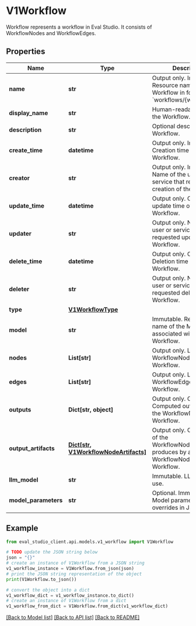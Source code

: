 # V1Workflow

Workflow represents a workflow in Eval Studio. It consists of WorkflowNodes and WorkflowEdges.

## Properties

Name | Type | Description | Notes
------------ | ------------- | ------------- | -------------
**name** | **str** | Output only. Immutable. Resource name of the Workflow in format of &#x60;workflows/{workflow_id}&#x60;. | [optional] [readonly] 
**display_name** | **str** | Human-readable name of the Workflow. | [optional] 
**description** | **str** | Optional description of the Workflow. | [optional] 
**create_time** | **datetime** | Output only. Immutable. Creation time of the Workflow. | [optional] [readonly] 
**creator** | **str** | Output only. Immutable. Name of the user or service that requested creation of the Workflow. | [optional] [readonly] 
**update_time** | **datetime** | Output only. Optional. Last update time of the Workflow. | [optional] [readonly] 
**updater** | **str** | Output only. Name of the user or service that requested update of the Workflow. | [optional] [readonly] 
**delete_time** | **datetime** | Output only. Optional. Deletion time of the Workflow. | [optional] [readonly] 
**deleter** | **str** | Output only. Name of the user or service that requested deletion of the Workflow. | [optional] [readonly] 
**type** | [**V1WorkflowType**](V1WorkflowType.md) |  | [optional] 
**model** | **str** | Immutable. Resource name of the Model associated with this Workflow. | [optional] 
**nodes** | **List[str]** | Output only. List of the WorkflowNodes in the Workflow. | [optional] [readonly] 
**edges** | **List[str]** | Output only. List of the WorkflowEdges in the Workflow. | [optional] [readonly] 
**outputs** | **Dict[str, object]** | Output only. Optional. Computed outputs of all the WorkflowNodes in the Workflow. | [optional] [readonly] 
**output_artifacts** | [**Dict[str, V1WorkflowNodeArtifacts]**](V1WorkflowNodeArtifacts.md) | Output only. Optional. List of the WorkflowNodeArtifacts produces by all the WorkflowNodes in the Workflow. | [optional] [readonly] 
**llm_model** | **str** | Immutable. LLM Model to use. | [optional] 
**model_parameters** | **str** | Optional. Immutable. Model parameter overrides in JSON format. | [optional] 

## Example

```python
from eval_studio_client.api.models.v1_workflow import V1Workflow

# TODO update the JSON string below
json = "{}"
# create an instance of V1Workflow from a JSON string
v1_workflow_instance = V1Workflow.from_json(json)
# print the JSON string representation of the object
print(V1Workflow.to_json())

# convert the object into a dict
v1_workflow_dict = v1_workflow_instance.to_dict()
# create an instance of V1Workflow from a dict
v1_workflow_from_dict = V1Workflow.from_dict(v1_workflow_dict)
```
[[Back to Model list]](../README.md#documentation-for-models) [[Back to API list]](../README.md#documentation-for-api-endpoints) [[Back to README]](../README.md)


